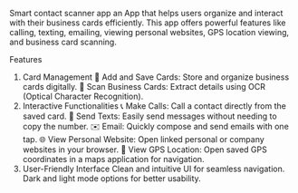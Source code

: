 


Smart contact scanner app
an App that helps users organize and interact with their business cards efficiently. This app offers powerful features like calling, texting, emailing, viewing personal websites, GPS location viewing, and business card scanning.

Features
1. Card Management
📇 Add and Save Cards: Store and organize business cards digitally.
📸 Scan Business Cards: Extract details using OCR (Optical Character Recognition).
2. Interactive Functionalities
📞 Make Calls: Call a contact directly from the saved card.
💬 Send Texts: Easily send messages without needing to copy the number.
✉️ Email: Quickly compose and send emails with one tap.
🌐 View Personal Website: Open linked personal or company websites in your browser.
📍 View GPS Location: Open saved GPS coordinates in a maps application for navigation.
3. User-Friendly Interface
Clean and intuitive UI for seamless navigation.
Dark and light mode options for better usability.
